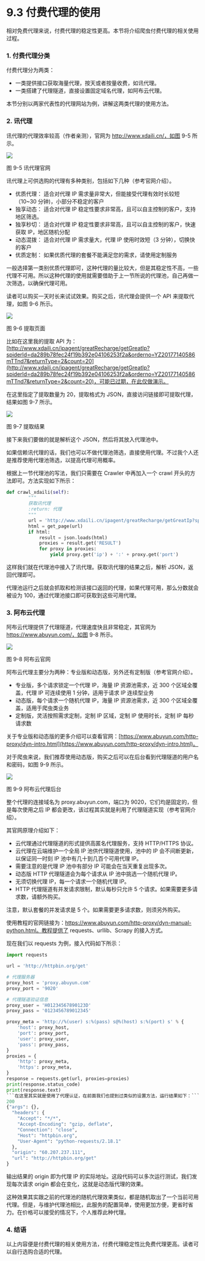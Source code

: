 # 9.3 付费代理的使用

相对免费代理来说，付费代理的稳定性更高。本节将介绍爬虫付费代理的相关使用过程。

### 1. 付费代理分类

付费代理分为两类：

* 一类提供接口获取海量代理，按天或者按量收费，如讯代理。
* 一类搭建了代理隧道，直接设置固定域名代理，如阿布云代理。

本节分别以两家代表性的代理网站为例，讲解这两类代理的使用方法。

### 2. 讯代理

讯代理的代理效率较高（作者亲测），官网为 http://www.xdaili.cn/，如图 9-5 所示。

![](./assets/9-5.png)

图 9-5 讯代理官网

讯代理上可供选购的代理有多种类别，包括如下几种（参考官网介绍）。

* 优质代理： 适合对代理 IP 需求量非常大，但能接受代理有效时长较短（10~30 分钟)，小部分不稳定的客户
* 独享动态： 适合对代理 IP 稳定性要求非常高，且可以自主控制的客户，支持地区筛选。
* 独享秒切： 适合对代理 IP 稳定性要求非常高，且可以自主控制的客户，快速获取 IP，地区随机分配
* 动态混拨： 适合对代理 IP 需求量大，代理 IP 使用时效短（3 分钟），切换快的客户
* 优质定制： 如果优质代理的套餐不能满足您的需求，请使用定制服务

一般选择第一类别优质代理即可，这种代理的量比较大，但是其稳定性不高，一些代理不可用。所以这种代理的使用就需要借助于上一节所说的代理池，自己再做一次筛选，以确保代理可用。

读者可以购买一天时长来试试效果。购买之后，讯代理会提供一个 API 来提取代理，如图 9-6 所示。

![](./assets/9-6.jpg)

图 9-6 提取页面

比如在这里我的提取 API 为：[http://www.xdaili.cn/ipagent/greatRecharge/getGreatIp?spiderId=da289b78fec24f19b392e04106253f2a&orderno=YZ20177140586mTTnd7&returnType=2&count=20](http://www.xdaili.cn/ipagent/greatRecharge/getGreatIp?spiderId=da289b78fec24f19b392e04106253f2a&orderno=YZ20177140586mTTnd7&returnType=2&count=20)，可能已过期，在此仅做演示。

在这里指定了提取数量为 20，提取格式为 JSON，直接访问链接即可提取代理，结果如图 9-7 所示。

![](./assets/9-7.jpg)

图 9-7 提取结果

接下来我们要做的就是解析这个 JSON，然后将其放入代理池中。

如果信赖讯代理的话，我们也可以不做代理池筛选，直接使用代理。不过我个人还是推荐使用代理池筛选，以提高代理可用概率。

根据上一节代理池的写法，我们只需要在 Crawler 中再加入一个 crawl 开头的方法即可。方法实现如下所示：

```python
def crawl_xdaili(self):
        """
        获取讯代理
        :return: 代理
        """
        url = 'http://www.xdaili.cn/ipagent/greatRecharge/getGreatIp?spiderId=da289b78fec24f19b392e04106253f2a&orderno=YZ20177140586mTTnd7&returnType=2&count=20'
        html = get_page(url)
        if html:
            result = json.loads(html)
            proxies = result.get('RESULT')
            for proxy in proxies:
                yield proxy.get('ip') + ':' + proxy.get('port')
```

这样我们就在代理池中接入了讯代理。获取讯代理的结果之后，解析 JSON，返回代理即可。

代理池运行之后就会抓取和检测该接口返回的代理，如果代理可用，那么分数就会被设为 100，通过代理池接口即可获取到这些可用代理。

### 3. 阿布云代理

阿布云代理提供了代理隧道，代理速度快且非常稳定，其官网为 https://www.abuyun.com/，如图 9-8 所示。

![](./assets/9-8.png)

图 9-8 阿布云官网

阿布云代理主要分为两种：专业版和动态版，另外还有定制版（参考官网介绍）。

* 专业版，多个请求锁定一个代理 IP，海量 IP 资源池需求，近 300 个区域全覆盖，代理 IP 可连续使用 1 分钟，适用于请求 IP 连续型业务
* 动态版，每个请求一个随机代理 IP，海量 IP 资源池需求，近 300 个区域全覆盖，适用于爬虫类业务
* 定制版，灵活按照需求定制，定制 IP 区域，定制 IP 使用时长，定制 IP 每秒请求数

关于专业版和动态版的更多介绍可以查看官网：[https://www.abuyun.com/http-proxy/dyn-intro.html](https://www.abuyun.com/http-proxy/dyn-intro.html)。

对于爬虫来说，我们推荐使用动态版，购买之后可以在后台看到代理隧道的用户名和密码，如图 9-9 所示。

![](./assets/9-9.jpg)

图 9-9 阿布云代理后台

整个代理的连接域名为 proxy.abuyun.com，端口为 9020，它们均是固定的，但是每次使用之后 IP 都会更改，该过程其实就是利用了代理隧道实现（参考官网介绍）。

其官网原理介绍如下：

* 云代理通过代理隧道的形式提供高匿名代理服务，支持 HTTP/HTTPS 协议。
* 云代理在云端维护一个全局 IP 池供代理隧道使用，池中的 IP 会不间断更新，以保证同一时刻 IP 池中有几十到几百个可用代理 IP。
* 需要注意的是代理 IP 池中有部分 IP 可能会在当天重复出现多次。
* 动态版 HTTP 代理隧道会为每个请求从 IP 池中挑选一个随机代理 IP。
* 无须切换代理 IP，每一个请求一个随机代理 IP。
* HTTP 代理隧道有并发请求限制，默认每秒只允许 5 个请求。如果需要更多请求数，请额外购买。

注意，默认套餐的并发请求是 5 个。如果需要更多请求数，则须另外购买。

使用教程的官网链接为：https://www.abuyun.com/http-proxy/dyn-manual-python.html。教程提供了 requests、urllib、Scrapy 的接入方式。

现在我们以 requests 为例，接入代码如下所示：

```python
import requests

url = 'http://httpbin.org/get'

# 代理服务器
proxy_host = 'proxy.abuyun.com'
proxy_port = '9020'

# 代理隧道验证信息
proxy_user = 'H01234567890123D'
proxy_pass = '0123456789012345'

proxy_meta = 'http://%(user) s:%(pass) s@%(host) s:%(port) s' % {
    'host': proxy_host,
    'port': proxy_port,
    'user': proxy_user,
    'pass': proxy_pass,
}
proxies = {
    'http': proxy_meta,
    'https': proxy_meta,
}
response = requests.get(url, proxies=proxies)
print(response.status_code)
print(response.text)
```在这里其实就是使用了代理认证，在前面我们也提到过类似的设置方法，运行结果如下：```json
200
{"args": {}, 
  "headers": {
    "Accept": "*/*", 
    "Accept-Encoding": "gzip, deflate", 
    "Connection": "close", 
    "Host": "httpbin.org", 
    "User-Agent": "python-requests/2.18.1"
  }, 
  "origin": "60.207.237.111", 
  "url": "http://httpbin.org/get"
}
```

输出结果的 origin 即为代理 IP 的实际地址。这段代码可以多次运行测试，我们发现每次请求 origin 都会在变化，这就是动态版代理的效果。

这种效果其实跟之前的代理池的随机代理效果类似，都是随机取出了一个当前可用代理。但是，与维护代理池相比，此服务的配置简单，使用更加方便，更省时省力。在价格可以接受的情况下，个人推荐此种代理。

### 4. 结语

以上内容便是付费代理的相关使用方法，付费代理稳定性比免费代理更高。读者可以自行选购合适的代理。